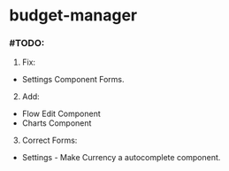 # budget-manager

### #TODO:

1. Fix:

- Settings Component Forms.

2. Add:

- Flow Edit Component
- Charts Component

3. Correct Forms:

- Settings - Make Currency a autocomplete component.
